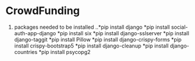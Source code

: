 # CrowdFunding

1. packages needed to be installed
..*pip install django
  *pip install social-auth-app-django
  *pip install six
  *pip install django-sslserver
  *pip install django-taggit
  *pip install Pillow
  *pip install django-crispy-forms
  *pip install crispy-bootstrap5
  *pip install django-cleanup
  *pip install django-countries
  *pip install psycopg2
